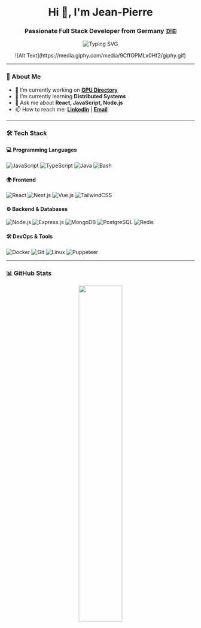 <h1 align="center">Hi 👋, I'm Jean-Pierre</h1>
<h3 align="center">Passionate Full Stack Developer from Germany 🇩🇪</h3>

<p align="center">
  <img src="https://readme-typing-svg.herokuapp.com?font=Fira+Code&pause=1000&color=1B4250&center=true&vCenter=true&width=500&lines=Full+Stack+Developer;Node.js+%7C+React+%7C+Distributed+Systems;Scalable+and+efficient+applications" alt="Typing SVG" />
</p>

<p align="center">
  ![Alt Text](https://media.giphy.com/media/9CffOPMLx0Hf2/giphy.gif)
</p>


---

### 🚀 About Me  
- 🔭 I’m currently working on **[GPU Directory](https://github.com/toldpixel/gpu-directory)**  
- 🌱 I’m currently learning **Distributed Systems**  
- 💬 Ask me about **React, JavaScript, Node.js**  
- 📫 How to reach me: **[LinkedIn](#)** | **[Email](#)**  

---

### 🛠️ Tech Stack  

#### 💻 Programming Languages  
![JavaScript](https://img.shields.io/badge/-JavaScript-F7DF1E?logo=javascript&logoColor=black&style=flat)
![TypeScript](https://img.shields.io/badge/-TypeScript-3178C6?logo=typescript&logoColor=white&style=flat)
![Java](https://img.shields.io/badge/-Java-007396?logo=java&logoColor=white&style=flat)
![Bash](https://img.shields.io/badge/-Bash-4EAA25?logo=gnu-bash&logoColor=white&style=flat)

#### 🌍 Frontend  
![React](https://img.shields.io/badge/-React-61DAFB?logo=react&logoColor=black&style=flat)
![Next.js](https://img.shields.io/badge/-Next.js-000000?logo=next.js&logoColor=white&style=flat)
![Vue.js](https://img.shields.io/badge/-Vue.js-4FC08D?logo=vue.js&logoColor=white&style=flat)
![TailwindCSS](https://img.shields.io/badge/-TailwindCSS-38B2AC?logo=tailwind-css&logoColor=white&style=flat)

#### ⚙️ Backend & Databases  
![Node.js](https://img.shields.io/badge/-Node.js-339933?logo=node.js&logoColor=white&style=flat)
![Express.js](https://img.shields.io/badge/-Express.js-000000?logo=express&logoColor=white&style=flat)
![MongoDB](https://img.shields.io/badge/-MongoDB-47A248?logo=mongodb&logoColor=white&style=flat)
![PostgreSQL](https://img.shields.io/badge/-PostgreSQL-336791?logo=postgresql&logoColor=white&style=flat)
![Redis](https://img.shields.io/badge/-Redis-DC382D?logo=redis&logoColor=white&style=flat)

#### 🛠️ DevOps & Tools  
![Docker](https://img.shields.io/badge/-Docker-2496ED?logo=docker&logoColor=white&style=flat)
![Git](https://img.shields.io/badge/-Git-F05032?logo=git&logoColor=white&style=flat)
![Linux](https://img.shields.io/badge/-Linux-FCC624?logo=linux&logoColor=black&style=flat)
![Puppeteer](https://img.shields.io/badge/-Puppeteer-40B5A4?logo=puppeteer&logoColor=white&style=flat)

---

### 📊 GitHub Stats  
<p align="center">
  <img src="https://github-readme-stats.vercel.app/api?username=toldpixel&show_icons=true&theme=tokyonight&hide_border=true" width="48%" />
  <img src="https://github-readme
